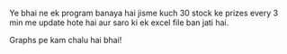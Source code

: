 Ye bhai ne ek program banaya hai jisme kuch 30 stock ke prizes every 3 min me update hote hai aur saro ki ek excel file ban jati hai.

Graphs pe kam chalu hai bhai!

